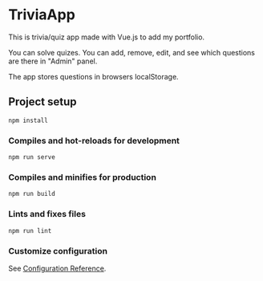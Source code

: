 # TriviaApp

This is trivia/quiz app made with Vue.js to add my portfolio.

You can solve quizes.
You can add, remove, edit, and see which questions are there in "Admin" panel.

The app stores questions in browsers localStorage.

## Project setup
```
npm install
```

### Compiles and hot-reloads for development
```
npm run serve
```

### Compiles and minifies for production
```
npm run build
```

### Lints and fixes files
```
npm run lint
```

### Customize configuration
See [Configuration Reference](https://cli.vuejs.org/config/).
